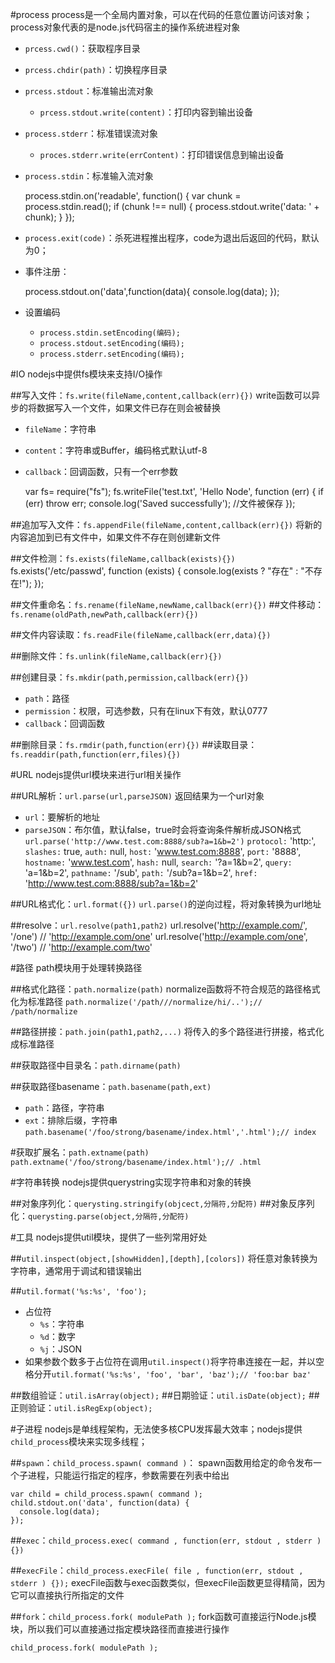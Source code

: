 #process
process是一个全局内置对象，可以在代码的任意位置访问该对象；
process对象代表的是node.js代码宿主的操作系统进程对象
+ `prcess.cwd()`：获取程序目录
+ `prcess.chdir(path)`：切换程序目录
+ `prcess.stdout`：标准输出流对象
	* `prcess.stdout.write(content)`：打印内容到输出设备
+ `process.stderr`：标准错误流对象
	* `proces.stderr.write(errContent)`：打印错误信息到输出设备
+ `process.stdin`：标准输入流对象

	process.stdin.on('readable', function() {
	  var chunk = process.stdin.read();
	  if (chunk !== null) {
	    process.stdout.write('data: ' + chunk);
	  }
	});

+ `process.exit(code)`：杀死进程推出程序，code为退出后返回的代码，默认为0；
+ 事件注册：

	process.stdout.on('data',function(data){
	   console.log(data);
	});

+ 设置编码
	* `process.stdin.setEncoding(编码);`
	* `process.stdout.setEncoding(编码);`
	* `process.stderr.setEncoding(编码);`

#IO
nodejs中提供fs模块来支持I/O操作

##写入文件：`fs.write(fileName,content,callback(err){})`
write函数可以异步的将数据写入一个文件，如果文件已存在则会被替换
+ `fileName`：字符串
+ `content`：字符串或Buffer，编码格式默认utf-8
+ `callback`：回调函数，只有一个err参数
	
	var fs= require("fs");
	fs.writeFile('test.txt', 'Hello Node', function (err) {
	   if (err) throw err;
	   console.log('Saved successfully'); //文件被保存
	});
	 
##追加写入文件：`fs.appendFile(fileName,content,callback(err){})`
将新的内容追加到已有文件中，如果文件不存在则创建新文件

##文件检测：`fs.exists(fileName,callback(exists){})`
	fs.exists('/etc/passwd', function (exists) {
	  console.log(exists ? "存在" : "不存在!");
	});

##文件重命名：`fs.rename(fileName,newName,callback(err){})`
##文件移动：`fs.rename(oldPath,newPath,callback(err){})`

##文件内容读取：`fs.readFile(fileName,callback(err,data){})`

##删除文件：`fs.unlink(fileName,callback(err){})`

##创建目录：`fs.mkdir(path,permission,callback(err){})`
+ `path`：路径
+ `permission`：权限，可选参数，只有在linux下有效，默认0777
+ `callback`：回调函数

##删除目录：`fs.rmdir(path,function(err){})`
##读取目录：`fs.readdir(path,function(err,files){})`

#URL
nodejs提供url模块来进行url相关操作

##URL解析：`url.parse(url,parseJSON)`
返回结果为一个url对象
+ `url`：要解析的地址
+ `parseJSON`：布尔值，默认false，true时会将查询条件解析成JSON格式
`url.parse('http://www.test.com:8888/sub?a=1&b=2')`
`protocol:` 'http:',
`slashes:` true,
`auth:` null,
`host:` 'www.test.com:8888',
`port:` '8888',
`hostname:` 'www.test.com',
`hash:` null,
`search:` '?a=1&b=2',
`query:` 'a=1&b=2',
`pathname:` '/sub',
`path:` '/sub?a=1&b=2',
`href:` 'http://www.test.com:8888/sub?a=1&b=2'

##URL格式化：`url.format({})`
`url.parse()`的逆向过程，将对象转换为url地址

##resolve：`url.resolve(path1,path2)`
	url.resolve('http://example.com/', '/one')  // 'http://example.com/one'
	url.resolve('http://example.com/one', '/two') // 'http://example.com/two'

#路径
path模块用于处理转换路径

##格式化路径：`path.normalize(path)`
normalize函数将不符合规范的路径格式化为标准路径
`path.normalize('/path///normalize/hi/..');// /path/normalize`	

##路径拼接：`path.join(path1,path2,...)`
将传入的多个路径进行拼接，格式化成标准路径

##获取路径中目录名：`path.dirname(path)`

##获取路径basename：`path.basename(path,ext)`
+ `path`：路径，字符串
+ `ext`：排除后缀，字符串
`path.basename('/foo/strong/basename/index.html','.html');// index`

#获取扩展名：`path.extname(path)`
`path.extname('/foo/strong/basename/index.html');// .html`


#字符串转换
nodejs提供querystring实现字符串和对象的转换

##对象序列化：`querysting.stringify(objcect,分隔符,分配符)`
##对象反序列化：`querysting.parse(object,分隔符,分配符)`


#工具
nodejs提供util模块，提供了一些列常用好处

##`util.inspect(object,[showHidden],[depth],[colors])`
将任意对象转换为字符串，通常用于调试和错误输出

##`util.format('%s:%s', 'foo');`
+ 占位符
	* `%s`：字符串
	* `%d`：数字
	* `%j`：JSON
+ 如果参数个数多于占位符在调用`util.inspect()`将字符串连接在一起，并以空格分开`util.format('%s:%s', 'foo', 'bar', 'baz');// 'foo:bar baz'`


##数组验证：`util.isArray(object);`
##日期验证：`util.isDate(object);`
##正则验证：`util.isRegExp(object);`



#子进程
nodejs是单线程架构，无法使多核CPU发挥最大效率；nodejs提供`child_process`模块来实现多线程；

##`spawn`：`child_process.spawn( command )`：
spawn函数用给定的命令发布一个子进程，只能运行指定的程序，参数需要在列表中给出

	var child = child_process.spawn( command );
	child.stdout.on('data', function(data) {
	  console.log(data);
	});

##`exec`：`child_process.exec( command , function(err, stdout , stderr ) {})`

##`execFile`：`child_process.execFile( file , function(err, stdout , stderr ) {});`
execFile函数与exec函数类似，但execFile函数更显得精简，因为它可以直接执行所指定的文件

##`fork`：`child_process.fork( modulePath );`
fork函数可直接运行Node.js模块，所以我们可以直接通过指定模块路径而直接进行操作

	child_process.fork( modulePath );



























